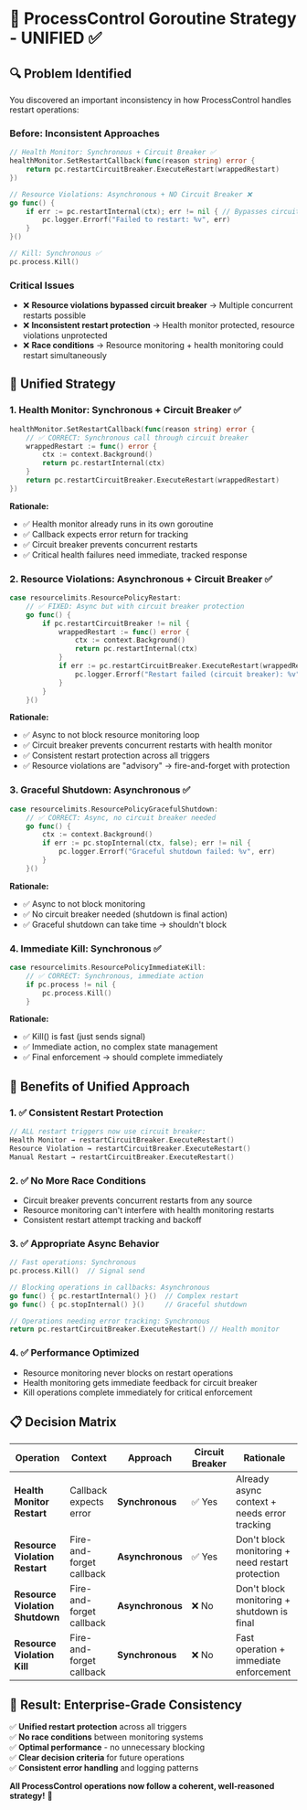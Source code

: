 # 🎯 **ProcessControl Goroutine Strategy - UNIFIED** ✅

## 🔍 **Problem Identified**

You discovered an important inconsistency in how ProcessControl handles restart operations:

### **Before: Inconsistent Approaches**
```go
// Health Monitor: Synchronous + Circuit Breaker ✅
healthMonitor.SetRestartCallback(func(reason string) error {
    return pc.restartCircuitBreaker.ExecuteRestart(wrappedRestart)
})

// Resource Violations: Asynchronous + NO Circuit Breaker ❌
go func() {
    if err := pc.restartInternal(ctx); err != nil { // Bypasses circuit breaker!
        pc.logger.Errorf("Failed to restart: %v", err)
    }
}()

// Kill: Synchronous ✅ 
pc.process.Kill()
```

### **Critical Issues**
- ❌ **Resource violations bypassed circuit breaker** → Multiple concurrent restarts possible
- ❌ **Inconsistent restart protection** → Health monitor protected, resource violations unprotected  
- ❌ **Race conditions** → Resource monitoring + health monitoring could restart simultaneously

## 🎯 **Unified Strategy**

### **1. Health Monitor: Synchronous + Circuit Breaker** ✅
```go
healthMonitor.SetRestartCallback(func(reason string) error {
    // ✅ CORRECT: Synchronous call through circuit breaker
    wrappedRestart := func() error {
        ctx := context.Background()
        return pc.restartInternal(ctx)
    }
    return pc.restartCircuitBreaker.ExecuteRestart(wrappedRestart)
})
```

**Rationale:**
- ✅ Health monitor already runs in its own goroutine
- ✅ Callback expects error return for tracking
- ✅ Circuit breaker prevents concurrent restarts
- ✅ Critical health failures need immediate, tracked response

### **2. Resource Violations: Asynchronous + Circuit Breaker** ✅
```go
case resourcelimits.ResourcePolicyRestart:
    // ✅ FIXED: Async but with circuit breaker protection
    go func() {
        if pc.restartCircuitBreaker != nil {
            wrappedRestart := func() error {
                ctx := context.Background()
                return pc.restartInternal(ctx)
            }
            if err := pc.restartCircuitBreaker.ExecuteRestart(wrappedRestart); err != nil {
                pc.logger.Errorf("Restart failed (circuit breaker): %v", err)
            }
        }
    }()
```

**Rationale:**
- ✅ Async to not block resource monitoring loop
- ✅ Circuit breaker prevents concurrent restarts with health monitor
- ✅ Consistent restart protection across all triggers
- ✅ Resource violations are "advisory" → fire-and-forget with protection

### **3. Graceful Shutdown: Asynchronous** ✅
```go
case resourcelimits.ResourcePolicyGracefulShutdown:
    // ✅ CORRECT: Async, no circuit breaker needed
    go func() {
        ctx := context.Background()
        if err := pc.stopInternal(ctx, false); err != nil {
            pc.logger.Errorf("Graceful shutdown failed: %v", err)
        }
    }()
```

**Rationale:**
- ✅ Async to not block monitoring
- ✅ No circuit breaker needed (shutdown is final action)
- ✅ Graceful shutdown can take time → shouldn't block

### **4. Immediate Kill: Synchronous** ✅
```go
case resourcelimits.ResourcePolicyImmediateKill:
    // ✅ CORRECT: Synchronous, immediate action
    if pc.process != nil {
        pc.process.Kill()
    }
```

**Rationale:**
- ✅ Kill() is fast (just sends signal)
- ✅ Immediate action, no complex state management
- ✅ Final enforcement → should complete immediately

## 🚀 **Benefits of Unified Approach**

### **1. ✅ Consistent Restart Protection**
```go
// ALL restart triggers now use circuit breaker:
Health Monitor → restartCircuitBreaker.ExecuteRestart()
Resource Violation → restartCircuitBreaker.ExecuteRestart() 
Manual Restart → restartCircuitBreaker.ExecuteRestart()
```

### **2. ✅ No More Race Conditions**
- Circuit breaker prevents concurrent restarts from any source
- Resource monitoring can't interfere with health monitoring restarts
- Consistent restart attempt tracking and backoff

### **3. ✅ Appropriate Async Behavior**
```go
// Fast operations: Synchronous
pc.process.Kill()  // Signal send

// Blocking operations in callbacks: Asynchronous  
go func() { pc.restartInternal() }()  // Complex restart
go func() { pc.stopInternal() }()     // Graceful shutdown

// Operations needing error tracking: Synchronous
return pc.restartCircuitBreaker.ExecuteRestart() // Health monitor
```

### **4. ✅ Performance Optimized**
- Resource monitoring never blocks on restart operations
- Health monitoring gets immediate feedback for circuit breaker
- Kill operations complete immediately for critical enforcement

## 📋 **Decision Matrix**

| Operation | Context | Approach | Circuit Breaker | Rationale |
|-----------|---------|----------|-----------------|-----------|
| **Health Monitor Restart** | Callback expects error | **Synchronous** | ✅ Yes | Already async context + needs error tracking |
| **Resource Violation Restart** | Fire-and-forget callback | **Asynchronous** | ✅ Yes | Don't block monitoring + need restart protection |
| **Resource Violation Shutdown** | Fire-and-forget callback | **Asynchronous** | ❌ No | Don't block monitoring + shutdown is final |
| **Resource Violation Kill** | Fire-and-forget callback | **Synchronous** | ❌ No | Fast operation + immediate enforcement |

## 🎉 **Result: Enterprise-Grade Consistency**

✅ **Unified restart protection** across all triggers  
✅ **No race conditions** between monitoring systems  
✅ **Optimal performance** - no unnecessary blocking  
✅ **Clear decision criteria** for future operations  
✅ **Consistent error handling** and logging patterns  

**All ProcessControl operations now follow a coherent, well-reasoned strategy!** 🚀 